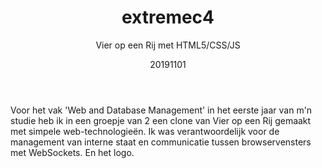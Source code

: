 ﻿---
{
  "title": "extremec4",
  "subtitle": "Vier op een Rij met HTML5/CSS/JS",
  "image": "https://leading-whisper-59df6e3f28.media.strapiapp.com/extremec4_dfb9268d9a.png",
  "tags": [
    "in teamverband",
    "programmeren"
  ],
  "links": [],
  "date": "20191101"
}
---

Voor het vak 'Web and Database Management' in het eerste jaar van m'n studie heb ik in een groepje van 2 een clone van Vier op een Rij gemaakt met simpele web-technologieën.
Ik was verantwoordelijk voor de management van interne staat en communicatie tussen browservensters met WebSockets.
En het logo.